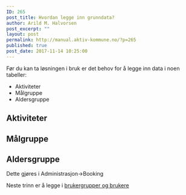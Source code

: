 ```yaml
---
ID: 265
post_title: Hvordan legge inn grunndata?
author: Arild M. Halvorsen
post_excerpt: ""
layout: post
permalink: http://manual.aktiv-kommune.no/?p=265
published: true
post_date: 2017-11-14 10:25:00
---
```

Før du kan ta løsningen i bruk er det behov for å legge inn data i noen tabeller:

- Aktiviteter
- Målgruppe
- Aldersgruppe

## Aktiviteter

## Målgruppe

## Aldersgruppe


Dette gjøres i Administrasjon->Booking

Neste trinn er å legge i [brukergrupper og brukere](#)